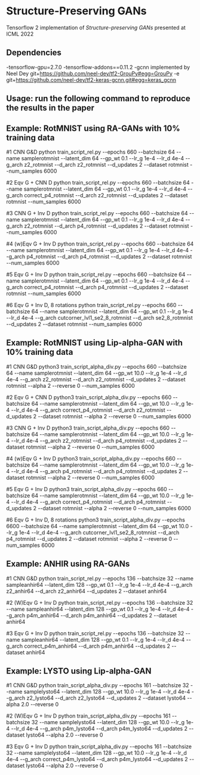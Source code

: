 # Structure-Preserving GANs

Tensorflow 2 implementation of *Structure-preserving GANs* presented at ICML 2022


## Dependencies

-tensorflow-gpu=2.7.0
-tensorflow-addons==0.11.2
-gcnn implemented by Neel Dey
 git+https://github.com/neel-dey/tf2-GrouPy#egg=GrouPy -e git+https://github.com/neel-dey/tf2-keras-gcnn.git#egg=keras_gcnn

## Usage: run the following command to reproduce the results in the paper

## Example: RotMNIST using RA-GANs with 10% training data

#1 CNN G&D
python train_script_rel.py --epochs 660 --batchsize 64 --name samplerotmnist --latent_dim 64 --gp_wt 0.1 --lr_g 1e-4 --lr_d 4e-4 --g_arch z2_rotmnist --d_arch z2_rotmnist --d_updates 2 --dataset rotmnist --num_samples 6000

#2 Eqv G + CNN D
python train_script_rel.py --epochs 660 --batchsize 64 --name samplerotmnist --latent_dim 64 --gp_wt 0.1 --lr_g 1e-4 --lr_d 4e-4 --g_arch correct_p4_rotmnist --d_arch z2_rotmnist --d_updates 2 --dataset rotmnist --num_samples 6000

#3 CNN G + Inv D
python train_script_rel.py --epochs 660 --batchsize 64 --name samplerotmnist --latent_dim 64 --gp_wt 0.1 --lr_g 1e-4 --lr_d 4e-4 --g_arch z2_rotmnist --d_arch p4_rotmnist --d_updates 2 --dataset rotmnist --num_samples 6000

#4 (w)Eqv G + Inv D
python train_script_rel.py --epochs 660 --batchsize 64 --name samplerotmnist --latent_dim 64 --gp_wt 0.1 --lr_g 1e-4 --lr_d 4e-4 --g_arch p4_rotmnist --d_arch p4_rotmnist --d_updates 2 --dataset rotmnist --num_samples 6000

#5 Eqv G + Inv D
python train_script_rel.py --epochs 660 --batchsize 64 --name samplerotmnist --latent_dim 64 --gp_wt 0.1 --lr_g 1e-4 --lr_d 4e-4 --g_arch correct_p4_rotmnist --d_arch p4_rotmnist --d_updates 2 --dataset rotmnist --num_samples 6000

#6 Eqv G + Inv D, 8 rotations
python train_script_rel.py --epochs 660 --batchsize 64 --name samplerotmnist --latent_dim 64 --gp_wt 0.1 --lr_g 1e-4 --lr_d 4e-4 --g_arch cutcorner_lvl1_se2_8_rotmnist --d_arch se2_8_rotmnist --d_updates 2 --dataset rotmnist --num_samples 6000


## Example: RotMNIST using Lip-alpha-GAN with 10% training data

#1 CNN G&D
python3 train_script_alpha_div.py --epochs 660 --batchsize 64 --name samplerotmnist --latent_dim 64 --gp_wt 10.0 --lr_g 1e-4 --lr_d 4e-4 --g_arch z2_rotmnist --d_arch z2_rotmnist --d_updates 2 --dataset rotmnist --alpha 2 --reverse 0 --num_samples 6000

#2 Eqv G + CNN D
python3 train_script_alpha_div.py --epochs 660 --batchsize 64 --name samplerotmnist --latent_dim 64 --gp_wt 10.0 --lr_g 1e-4 --lr_d 4e-4 --g_arch correct_p4_rotmnist --d_arch z2_rotmnist --d_updates 2 --dataset rotmnist --alpha 2 --reverse 0 --num_samples 6000

#3 CNN G + Inv D
python3 train_script_alpha_div.py --epochs 660 --batchsize 64 --name samplerotmnist --latent_dim 64 --gp_wt 10.0 --lr_g 1e-4 --lr_d 4e-4 --g_arch z2_rotmnist --d_arch p4_rotmnist --d_updates 2 --dataset rotmnist --alpha 2 --reverse 0 --num_samples 6000

#4 (w)Eqv G + Inv D
python3 train_script_alpha_div.py --epochs 660 --batchsize 64 --name samplerotmnist --latent_dim 64 --gp_wt 10.0 --lr_g 1e-4 --lr_d 4e-4 --g_arch p4_rotmnist --d_arch p4_rotmnist --d_updates 2 --dataset rotmnist --alpha 2 --reverse 0 --num_samples 6000

#5 Eqv G + Inv D
python3 train_script_alpha_div.py --epochs 660 --batchsize 64 --name samplerotmnist --latent_dim 64 --gp_wt 10.0 --lr_g 1e-4 --lr_d 4e-4 --g_arch correct_p4_rotmnist --d_arch p4_rotmnist --d_updates 2 --dataset rotmnist --alpha 2 --reverse 0 --num_samples 6000

#6 Eqv G + Inv D, 8 rotations
python3 train_script_alpha_div.py --epochs 6600 --batchsize 64 --name samplerotmnist --latent_dim 64 --gp_wt 10.0 --lr_g 1e-4 --lr_d 4e-4 --g_arch cutcorner_lvl1_se2_8_rotmnist --d_arch p4_rotmnist --d_updates 2 --dataset rotmnist --alpha 2 --reverse 0 --num_samples 6000

## Example: ANHIR using RA-GANs

#1 CNN G&D
python train_script_rel.py --epochs 136 --batchsize 32 --name sampleanhir64 --latent_dim 128 --gp_wt 0.1 --lr_g 1e-4 --lr_d 4e-4 --g_arch z2_anhir64 --d_arch z2_anhir64 --d_updates 2 --dataset anhir64

#2 (W)Eqv G + Inv D
python train_script_rel.py --epochs 136 --batchsize 32 --name sampleanhir64 --latent_dim 128 --gp_wt 0.1 --lr_g 1e-4 --lr_d 4e-4 --g_arch p4m_anhir64 --d_arch p4m_anhir64 --d_updates 2 --dataset anhir64

#3 Eqv G + Inv D
python train_script_rel.py --epochs 136 --batchsize 32 --name sampleanhir64 --latent_dim 128 --gp_wt 0.1 --lr_g 1e-4 --lr_d 4e-4 --g_arch correct_p4m_anhir64 --d_arch p4m_anhir64 --d_updates 2 --dataset anhir64


## Example: LYSTO using Lip-alpha-GAN

#1 CNN G&D
python train_script_alpha_div.py --epochs 161 --batchsize 32 --name samplelysto64 --latent_dim 128 --gp_wt 10.0 --lr_g 1e-4 --lr_d 4e-4 --g_arch z2_lysto64 --d_arch z2_lysto64 --d_updates 2 --dataset lysto64  --alpha 2.0 --reverse 0

#2 (W)Eqv G + Inv D
python train_script_alpha_div.py --epochs 161 --batchsize 32 --name samplelysto64 --latent_dim 128 --gp_wt 10.0 --lr_g 1e-4 --lr_d 4e-4 --g_arch p4m_lysto64 --d_arch p4m_lysto64 --d_updates 2 --dataset lysto64  --alpha 2.0 --reverse 0

#3 Eqv G + Inv D
python train_script_alpha_div.py --epochs 161 --batchsize 32 --name samplelysto64 --latent_dim 128 --gp_wt 10.0 --lr_g 1e-4 --lr_d 4e-4 --g_arch correct_p4m_lysto64 --d_arch p4m_lysto64 --d_updates 2 --dataset lysto64  --alpha 2.0 --reverse 0
